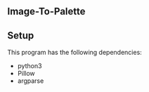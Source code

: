 ## Image-To-Palette

## Setup

This program has the following dependencies:

- python3
- Pillow
- argparse
